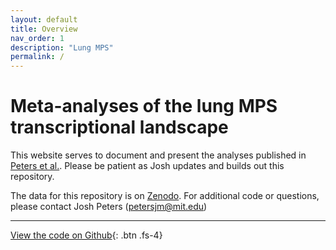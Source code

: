 ```yaml
---
layout: default
title: Overview
nav_order: 1
description: "Lung MPS"
permalink: /
---
```


# Meta-analyses of the lung MPS<br>transcriptional landscape<br>

This website serves to document and present the analyses published in [Peters et al.](https://www.biorxiv.org/content/10.1101/2020.08.06.240424v2).
Please be patient as Josh updates and builds out this repository.

The data for this repository is on [Zenodo](https://doi.org/10.5281/zenodo.3894750).
For additional code or questions, please contact Josh Peters ([petersjm@mit.edu](mailto:petersjm@mit.edu))

---
[View the code on Github](https://github.com/joshpeters/lungmps){: .btn .fs-4}
